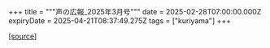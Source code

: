 +++
title = """声の広報_2025年3月号"""
date = 2025-02-28T07:00:00.000Z
expiryDate = 2025-04-21T08:37:49.275Z
tags = ["kuriyama"]
+++


[[source]](https://www.town.kuriyama.hokkaido.jp/site/koho/30916.html)
